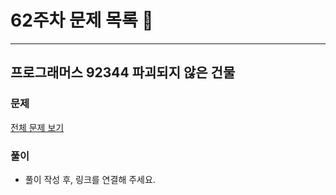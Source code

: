 # 62주차 문제 목록 📝
___
## 프로그래머스 92344 파괴되지 않은 건물  
### 문제
[전체 문제 보기](https://school.programmers.co.kr/learn/courses/30/lessons/92344)

### 풀이
- 풀이 작성 후, 링크를 연결해 주세요.
